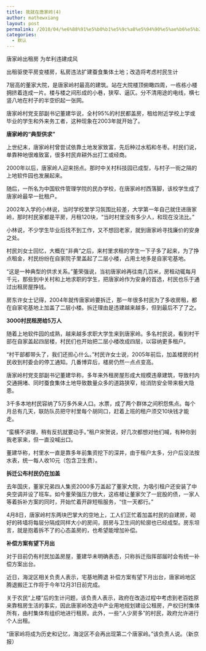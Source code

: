 ```yaml
---
title: 我就在唐家岭(4)
author: mathewxiang
layout: post
permalink: /2010/04/%e6%88%91%e5%b0%b1%e5%9c%a8%e5%94%90%e5%ae%b6%e5%b2%ad4/
categories:
  - 默认
---
```

<div>
  唐家岭出租房 为牟利违建成风
</div>

出租驱使平房变楼房，私房违法扩建蚕食集体土地；改造将考虑村民生计

7层高的董家大院，是唐家岭村最高的建筑。站在大院楼顶俯瞰四周，一栋栋小楼拥挤着连成一片。楼与楼之间形成的小巷，狭窄、逼仄。分不清用途的电线，横七竖八地在村子的半空织起一张网。

唐家岭村党支部副书记董建华说，全村95%的村民都盖房，租给附近学校上学或毕业的学生和外来务工者，这种现象在2003年就开始了。

**唐家岭的“典型供求”**

上世纪末，唐家岭村曾尝试依靠土地发家致富，先后种过水稻和冬枣。村民们说，单靠种地很难致富，很多村民弃耕外出打工或经商。

2000年以后，唐家岭人迎来拐点。那时中关村科技园已成型，与村子一街之隔的上地软件园也发展起来。

随后，一所名为中国软件管理学院的民办学校，在唐家岭村西落脚，该校学生成了唐家岭最早一批租户。

2002年入学的小林说，当时学校里学习氛围比较差，大学第一年自己就住进唐家岭，那时村民家都是平房，月租120块，“当时村里没有多少人，和现在没法比。”

小林说，不少学生毕业后找不到工作，又不想回老家，就到唐家岭寻找廉价的安身之处。

村民刘女士回忆，大概在“非典”之后，来村里求租的学生一下子多了起来，为了挣点租金，村民纷纷在自家院子里盖起了二层小楼，占用土地多是自家宅基地。

“这是一种典型的供求关系。”董荣强说，当初唐家岭再往南几百米，房租动辄每月千元，那些到中关村和上地求职的学生，把唐家岭作为安身的首选，村民也乐于通过出租房屋挣钱。

房东许女士记得，2004年就传唐家岭要拆迁，那一年很多村民为了多收房租，都在自家宅基地上加盖了二层小楼。拆迁理由是违建越来越多，但到最后不了了之。

**3000村民租房给5万人**

随着上地软件园的成熟，越来越多求职大学生来到唐家岭。多名村民说，看到村干部在自家盖起四层楼，村民们也开始把二层小楼改成四层，以容纳更多租户。

“村干部都带头了，我们还担心什么。”村民许女士说，2005年前后，加盖楼房的村民收到村委会的停工通知。几番博弈后，楼房仍然一点点变高。

唐家岭村党支部副书记董建华称，多年来外租房屋形成大规模违章建筑，导致村内交通拥堵、同时蚕食集体土地导致数量众多的道路狭窄，给消防安全带来极大隐患。

3千多本地村民容纳了5万多外来人口。水票，成了两个群体之间积怨焦点。每个月总有几天，联防队员把守村里每个胡同口，赶着上班的租户须交10块钱才能走。

“蛮横不讲理，稍有反抗就要动手。”租户宋贺说，好几次都想对他们喊，有种你到我老家来，但一直没喊出口。

董建华称，村里水一直是靠多年前集资挖下的深井，由于租户太多，分户后没法按水表，统一每人收10元（包含卫生费）。

**拆迁公布村民仍在加盖**

去年国庆，董家兄弟四人集资2000多万盖起了董家大院，为吸引租户还安装了中央空调并设了班车。如今董荣强压力很大，这栋楼让董家欠了一屁股的债，一家人等着拆补方案的同时，开始忙着开辟短租服务，“住一天都行。”

4月8日，唐家岭村东两块巴掌大的空地上，工人们正忙着加盖村民的自建房，砌好的砖墙将每层分隔成同样大小的房间，厨房与卫生间的轮廓也已经成型。房东坦言，就是抱着拆不了的心态盖房的，也希望能增加补偿。

**补偿方案有望下月出**

对于目前仍有村民加盖房屋，董建华未明确表态，只称拆迁指挥部届时会有统一补偿方案出台。

近日，海淀区相关负责人表示，宅基地腾退 补偿方案有望下月出台，唐家岭地区腾退搬迁工作将于今年12月31日前完成。

关于农民“上楼”后的生计问题，该负责人表示，政府在改造过程中考虑到老百姓原来靠租房生活的事实，因此唐家岭改造中产业用地规划建设公租房，产权归村集体所有，由村集体有组织地进行租房。此外，一些“人少房多”的村民，政府允许进行个人出租。

“唐家岭将成为历史和记忆，海淀区不会再出现第二个唐家岭。”该负责人说。（新京报）</div>